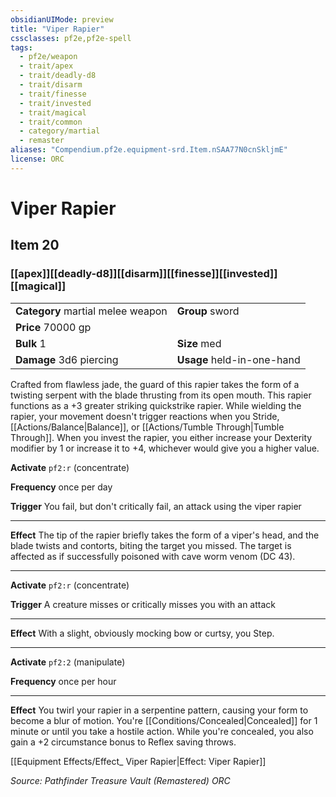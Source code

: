 ```yaml
---
obsidianUIMode: preview
title: "Viper Rapier"
cssclasses: pf2e,pf2e-spell
tags:
  - pf2e/weapon
  - trait/apex
  - trait/deadly-d8
  - trait/disarm
  - trait/finesse
  - trait/invested
  - trait/magical
  - trait/common
  - category/martial
  - remaster
aliases: "Compendium.pf2e.equipment-srd.Item.nSAA77N0cnSkljmE"
license: ORC
---
```

# Viper Rapier
## Item 20
### [[apex]][[deadly-d8]][[disarm]][[finesse]][[invested]][[magical]]

|  |  |
| -- | -- |
| **Category** martial melee weapon | **Group** sword |
| **Price** 70000 gp |  |
| **Bulk** 1 | **Size** med |
| **Damage** 3d6 piercing  | **Usage** held-in-one-hand |



Crafted from flawless jade, the guard of this rapier takes the form of a twisting serpent with the blade thrusting from its open mouth. This rapier functions as a +3 greater striking quickstrike rapier. While wielding the rapier, your movement doesn't trigger reactions when you Stride, [[Actions/Balance|Balance]], or [[Actions/Tumble Through|Tumble Through]]. When you invest the rapier, you either increase your Dexterity modifier by 1 or increase it to +4, whichever would give you a higher value.

**Activate** `pf2:r` (concentrate)

**Frequency** once per day

**Trigger** You fail, but don't critically fail, an attack using the viper rapier

* * *

**Effect** The tip of the rapier briefly takes the form of a viper's head, and the blade twists and contorts, biting the target you missed. The target is affected as if successfully poisoned with cave worm venom (DC 43).

* * *

**Activate** `pf2:r` (concentrate)

**Trigger** A creature misses or critically misses you with an attack

* * *

**Effect** With a slight, obviously mocking bow or curtsy, you Step.

* * *

**Activate** `pf2:2` (manipulate)

**Frequency** once per hour

* * *

**Effect** You twirl your rapier in a serpentine pattern, causing your form to become a blur of motion. You're [[Conditions/Concealed|Concealed]] for 1 minute or until you take a hostile action. While you're concealed, you also gain a +2 circumstance bonus to Reflex saving throws.

[[Equipment Effects/Effect_ Viper Rapier|Effect: Viper Rapier]]

*Source: Pathfinder Treasure Vault (Remastered)*
*ORC*